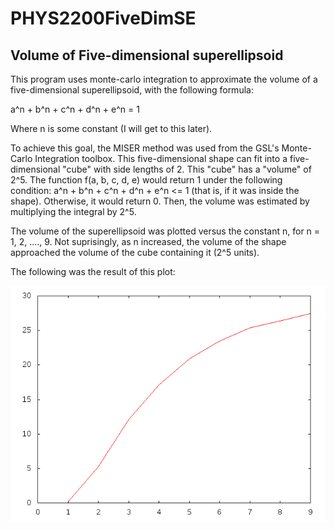 PHYS2200FiveDimSE
=================

Volume of Five-dimensional superellipsoid
-----------------------------------------

This program uses monte-carlo integration to approximate the volume of a five-dimensional superellipsoid, with the following formula:

a^n + b^n + c^n + d^n + e^n = 1

Where n is some constant (I will get to this later). 

To achieve this goal, the MISER method was used from the GSL's Monte-Carlo Integration toolbox. This five-dimensional shape can fit into a five-dimensional "cube" with side lengths of 2. This "cube" has a "volume" of 2^5. The function f(a, b, c, d, e) would return 1 under the following condition: a^n + b^n + c^n + d^n + e^n <= 1 (that is, if it was inside the shape). Otherwise, it would return 0. Then, the volume was estimated by multiplying the integral by 2^5. 

The volume of the superellipsoid was plotted versus the constant n, for n = 1, 2, ...., 9. Not suprisingly, as n increased, the volume of the shape approached the volume of the cube containing it (2^5 units). 

The following was the result of this plot:

![n vs volume](results.png)